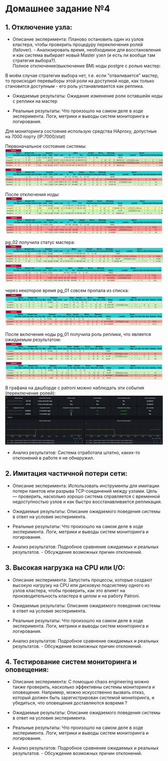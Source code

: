 # Домашнее задание №4

## 1. Отключение узла: 
- Описание эксперимента: Планово остановить один из узлов кластера, чтобы проверить процедуру переключения ролей (failover). - Анализировать время, необходимое для восстановления и как система выбирает новый Master узел (и есть ли вообще там стратегия выбора?).  
Полное отключение(выключение ВМ) ноды postgre с ролью мастер:  

В моём случае стратегии выбора нет, т.е. если "отваливается" мастер, то происходит перевыборы этой роли на доступной ноде, как только становится доступным - его роль устанавливается как реплика.

- Ожидаемые результаты: Ожидание изменение роли оставшейя ноды с реплики на мастер 

- Реальные результаты: Что произошло на самом деле в ходе эксперимента.
Логи, метрики и выводы систем мониторинга и логирования.  

Для мониторинга состояния использую средства HAproxy, допустные на 7000 порту (IP:7000/stat)  

Первоначальное состояние системы:  
![](img/1_ha_1.png)

После отключения ноды:  
![](img/1_ha_2.png)

pg_02 получила статус мастера:  
![](img/1_ha_3.png)

через некоторое время pg_01 совсем пропала из списка:  
![](img/1_ha_4.png)

После включения ноды pg_01 получила роль реплики, что является ожидаемым результатом:  
![](img/1_ha_5.png)

В графана на дашборде с patroni можно наблюдать эти события (переключение ролей):  
![](img/1_gr_2.png)

- Анализ результатов: Система отработала штатно, каких-то отклонений в работе я не обнаружил.  


## 2. Имитация частичной потери сети: 
- Описание эксперимента: Использовать инструменты для имитации потери пакетов или разрыва TCP-соединений между узлами. Цель — проверить, насколько хорошо система справляется с временной недоступностью узлов и как быстро восстанавливается репликация.

- Ожидаемые результаты: Описание ожидаемого поведения системы в ответ
на условия эксперимента.

- Реальные результаты: Что произошло на самом деле в ходе эксперимента.
Логи, метрики и выводы систем мониторинга и логирования.

- Анализ результатов: Подробное сравнение ожидаемых и реальных
результатов. - Обсуждение возможных причин отклонений.


## 3. Высокая нагрузка на CPU или I/O: 
- Описание эксперимента: Запустить процессы, которые создают высокую нагрузку на CPU или дисковую подсистему одного из узлов кластера, чтобы проверить, как это влияет на производительность кластера в целом и на работу Patroni.

- Ожидаемые результаты: Описание ожидаемого поведения системы в ответ
на условия эксперимента.

- Реальные результаты: Что произошло на самом деле в ходе эксперимента.
Логи, метрики и выводы систем мониторинга и логирования.

- Анализ результатов: Подробное сравнение ожидаемых и реальных
результатов. - Обсуждение возможных причин отклонений.


## 4. Тестирование систем мониторинга и оповещения: 
- Описание эксперимента: С помощью chaos engineering можно также проверить, насколько эффективны системы мониторинга и оповещения. Например, можно
искусственно вызвать отказ, который должен быть зарегистрирован системой мониторинга, и убедиться, что оповещения доставляются вовремя ?

- Ожидаемые результаты: Описание ожидаемого поведения системы в ответ
на условия эксперимента.

- Реальные результаты: Что произошло на самом деле в ходе эксперимента.
Логи, метрики и выводы систем мониторинга и логирования.

- Анализ результатов: Подробное сравнение ожидаемых и реальных результатов. - Обсуждение возможных причин отклонений.
